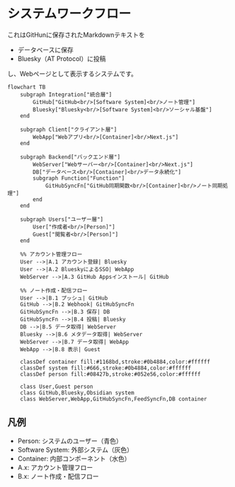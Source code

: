 # システムワークフロー

これはGitHunに保存されたMarkdownテキストを

- データベースに保存
- Bluesky（AT Protocol）に投稿

し、Webページとして表示するシステムです。

```mermaid
flowchart TB
    subgraph Integration["統合層"]
        GitHub["GitHub<br/>[Software System]<br/>ノート管理"]
        Bluesky["Bluesky<br/>[Software System]<br/>ソーシャル基盤"]
    end

    subgraph Client["クライアント層"]
        WebApp["Webアプリ<br/>[Container]<br/>Next.js"]
    end

    subgraph Backend["バックエンド層"]
        WebServer["Webサーバー<br/>[Container]<br/>Next.js"]
        DB["データベース<br/>[Container]<br/>データ永続化"]
        subgraph Function["Function"]
            GitHubSyncFn["GitHub同期関数<br/>[Container]<br/>ノート同期処理"]
        end
    end

    subgraph Users["ユーザー層"]
        User["作成者<br/>[Person]"]
        Guest["閲覧者<br/>[Person]"]
    end

    %% アカウント管理フロー
    User -->|A.1 アカウント登録| Bluesky
    User -->|A.2 BlueskyによるSSO| WebApp
    WebServer -->|A.3 GitHub Appsインストール| GitHub

    %% ノート作成・配信フロー
    User -->|B.1 プッシュ| GitHub
    GitHub -->|B.2 Webhook| GitHubSyncFn
    GitHubSyncFn -->|B.3 保存| DB
    GitHubSyncFn -->|B.4 投稿| Bluesky
    DB -->|B.5 データ取得| WebServer
    Bluesky -->|B.6 メタデータ取得| WebServer
    WebServer -->|B.7 データ取得| WebApp
    WebApp -->|B.8 表示| Guest

    classDef container fill:#1168bd,stroke:#0b4884,color:#ffffff
    classDef system fill:#666,stroke:#0b4884,color:#ffffff
    classDef person fill:#08427b,stroke:#052e56,color:#ffffff
    
    class User,Guest person
    class GitHub,Bluesky,Obsidian system
    class WebServer,WebApp,GitHubSyncFn,FeedSyncFn,DB container
```

## 凡例

- Person: システムのユーザー（青色）
- Software System: 外部システム（灰色）
- Container: 内部コンポーネント（水色）
- A.x: アカウント管理フロー
- B.x: ノート作成・配信フロー
